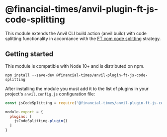 # @financial-times/anvil-plugin-ft-js-code-splitting

This module extends the Anvil CLI build action (anvil build) with code splitting functionality in accordance with the [FT.com code splitting] strategy.

## Getting started

This module is compatible with Node 10+ and is distributed on npm.

```
npm install --save-dev @financial-times/anvil-plugin-ft-js-code-splitting
```

After installing the module you must add it to the list of plugins in your project's `anvil.config.js` configuration file:

```js
const jsCodeSplitting = require('@financial-times/anvil-plugin-ft-js-code-splitting')

module.export = {
  plugins: [
    jsCodeSplitting.plugin()
  ]
}
```

[FT.com code splitting]: ../../docs/design-decisions/code-splitting-strategy.md
